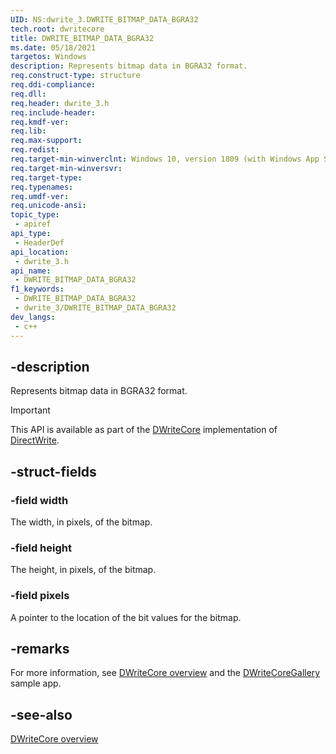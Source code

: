 ```yaml
---
UID: NS:dwrite_3.DWRITE_BITMAP_DATA_BGRA32
tech.root: dwritecore
title: DWRITE_BITMAP_DATA_BGRA32
ms.date: 05/18/2021
targetos: Windows
description: Represents bitmap data in BGRA32 format.
req.construct-type: structure
req.ddi-compliance: 
req.dll: 
req.header: dwrite_3.h
req.include-header: 
req.kmdf-ver: 
req.lib: 
req.max-support: 
req.redist: 
req.target-min-winverclnt: Windows 10, version 1809 (with Windows App SDK 0.5 or later)
req.target-min-winversvr: 
req.target-type: 
req.typenames: 
req.umdf-ver: 
req.unicode-ansi: 
topic_type:
 - apiref
api_type:
 - HeaderDef
api_location:
 - dwrite_3.h
api_name:
 - DWRITE_BITMAP_DATA_BGRA32
f1_keywords:
 - DWRITE_BITMAP_DATA_BGRA32
 - dwrite_3/DWRITE_BITMAP_DATA_BGRA32
dev_langs:
 - c++
---
```


## -description

Represents bitmap data in BGRA32 format.

> [!IMPORTANT]
> This API is available as part of the [DWriteCore](/windows/win32/directwrite/dwritecore-overview) implementation of [DirectWrite](/windows/win32/directwrite).

## -struct-fields

### -field width

The width, in pixels, of the bitmap.

### -field height

The height, in pixels, of the bitmap.

### -field pixels

A pointer to the location of the bit values for the bitmap.

## -remarks

For more information, see [DWriteCore overview](/windows/win32/directwrite/dwritecore-overview) and the [DWriteCoreGallery](https://github.com/microsoft/Project-Reunion-Samples/tree/main/DWriteCore/DWriteCoreGallery) sample app.

## -see-also

[DWriteCore overview](/windows/win32/directwrite/dwritecore-overview)